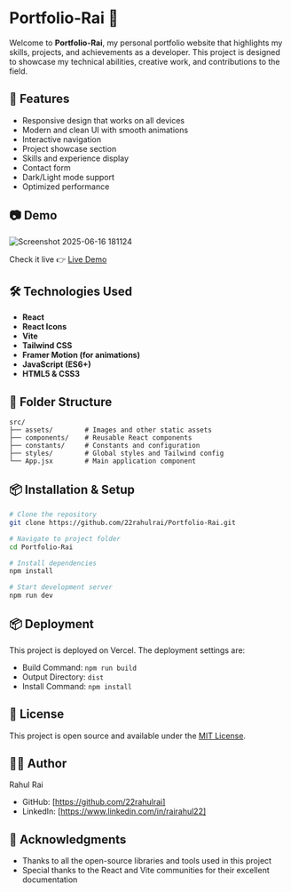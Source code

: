 # Portfolio-Rai 🎨

Welcome to **Portfolio-Rai**, my personal portfolio website that highlights my skills, projects, and achievements as a developer. This project is designed to showcase my technical abilities, creative work, and contributions to the field.

## 🚀 Features

- Responsive design that works on all devices
- Modern and clean UI with smooth animations
- Interactive navigation
- Project showcase section
- Skills and experience display
- Contact form
- Dark/Light mode support
- Optimized performance

## 📷 Demo

![Screenshot 2025-06-16 181124](https://github.com/user-attachments/assets/8f5b3c52-725b-4ada-a9c5-2e5f1033d771)


Check it live 👉 [Live Demo](https://portfolio-rai.vercel.app/)

## 🛠️ Technologies Used

- **React**
- **React Icons**
- **Vite**
- **Tailwind CSS**
- **Framer Motion (for animations)**
- **JavaScript (ES6+)**
- **HTML5 & CSS3**

## 📂 Folder Structure

```
src/
├── assets/        # Images and other static assets
├── components/    # Reusable React components
├── constants/     # Constants and configuration
├── styles/        # Global styles and Tailwind config
└── App.jsx        # Main application component
```


## 📦 Installation & Setup

```bash
# Clone the repository
git clone https://github.com/22rahulrai/Portfolio-Rai.git

# Navigate to project folder
cd Portfolio-Rai

# Install dependencies
npm install

# Start development server
npm run dev
```
## 📦 Deployment

This project is deployed on Vercel. The deployment settings are:

- Build Command: `npm run build`
- Output Directory: `dist`
- Install Command: `npm install`

## 📝 License

This project is open source and available under the [MIT License](LICENSE).

## 👨‍💻 Author

Rahul Rai
- GitHub: [https://github.com/22rahulrai]
- LinkedIn: [https://www.linkedin.com/in/rairahul22]

## 🙏 Acknowledgments

- Thanks to all the open-source libraries and tools used in this project
- Special thanks to the React and Vite communities for their excellent documentation


